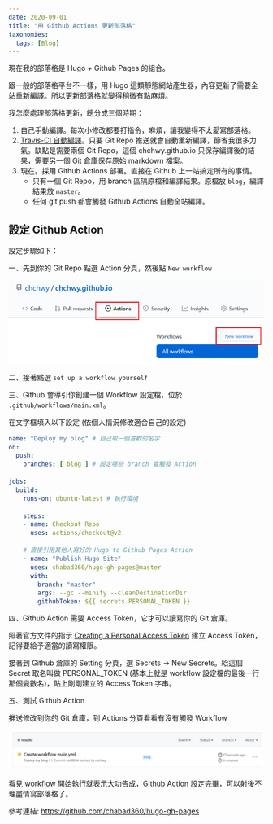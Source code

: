 ```yaml
---
date: 2020-09-01
title: "用 Github Actions 更新部落格"
taxonomies:
  tags: [Blog]
---
```


現在我的部落格是 Hugo + Github Pages 的組合。

跟一般的部落格平台不一樣，用 Hugo 這類靜態網站產生器，內容更新了需要全站重新編譯。所以更新部落格就變得稍微有點麻煩。

我怎麼處理部落格更新，總分成三個時期：

1. 自己手動編譯。每次小修改都要打指令，麻煩，讓我變得不太愛寫部落格。
2. [Travis-CI 自動編譯][travisci]。只要 Git Repo 推送就會自動重新編譯，節省我很多力氣。缺點是需要兩個 Git Repo，這個 chchwy.github.io 只保存編譯後的結果，需要另一個 Git 倉庫保存原始 markdown 檔案。
3. 現在。採用 Github Actions 部署。直接在 Github 上一站搞定所有的事情。
    - 只有一個 Git Repo，用 branch 區隔原檔和編譯結果。原檔放 `blog`，編譯結果放 `master`。
    - 任何 git push 都會觸發 Github Actions 自動全站編譯。

[travisci]: https://docs.travis-ci.com/user/deployment/pages/

## 設定 Github Action 

設定步驟如下：

一、先到你的 Git Repo 點選 Action 分頁，然後點 `New workflow`

![](/img/github-action-01.png)

二、接著點選 `set up a workflow yourself`

三、Github 會導引你創建一個 Workflow 設定檔，位於 `.github/workflows/main.xml`。

在文字框填入以下設定 (依個人情況修改適合自己的設定)

```yml
name: "Deploy my blog" # 自己取一個喜歡的名字
on:
  push:
    branches: [ blog ] # 設定哪些 branch 會觸發 Action

jobs:
  build:
    runs-on: ubuntu-latest # 執行環境

    steps:
    - name: Checkout Repo
      uses: actions/checkout@v2

    # 直接引用其他人寫好的 Hugo to Github Pages Action
    - name: "Publish Hugo Site"
      uses: chabad360/hugo-gh-pages@master 
      with:
        branch: "master"
        args: --gc --minify --cleanDestinationDir
        githubToken: ${{ secrets.PERSONAL_TOKEN }}
```

四、Github Action 需要 Access Token，它才可以讀寫你的 Git 倉庫。

照著官方文件的指示 [Creating a Personal Access Token][create-token] 建立 Access Token，記得要給予適當的讀寫權限。

接著到 Github 倉庫的 Setting 分頁，選 Secrets -> New Secrets。給這個 Secret 取名叫做 PERSONAL_TOKEN (基本上就是 workflow 設定檔的最後一行那個變數名)，貼上剛剛建立的 Access Token 字串。 

[create-token]: https://docs.github.com/en/github/authenticating-to-github/creating-a-personal-access-token

五、測試 Github Action

推送修改到你的 Git 倉庫，到 Actions 分頁看看有沒有觸發 Workflow

![](/img/github-action-03.png)

看見 workflow 開始執行就表示大功告成，Github Action 設定完畢，可以射後不理盡情寫部落格了。

參考連結: <https://github.com/chabad360/hugo-gh-pages>



